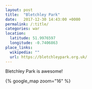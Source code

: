 ```yaml
---
layout: post
title:  "Bletchley Park"
date:   2017-12-30 14:43:00 +0000
permalink: /:title/
categories: war
location:
  latitude: 51.9976597
  longitude: -0.7406863
place_links:
  wikipedia: ""
  url: https://bletchleypark.org.uk/
---
```

Bletchley Park is awesome!

{% google_map zoom="16" %}
